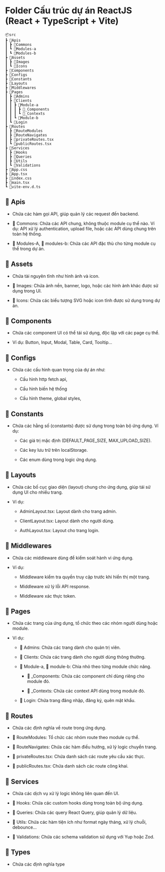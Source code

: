 # Folder Cấu trúc dự án ReactJS (React + TypeScript + Vite)

```
📦src
┣ 📂Apis
┃ ┣ 📂Commons
┃ ┗ 📂Modules-a
┃ ┗ 📂Modules-b
┣ 📂Assets
┃ ┣ 📂Images
┃ ┗ 📂Icons
┣ 📂Components
┣ 📂Configs
┣ 📂Constants
┣ 📂Layouts
┣ 📂Middlewares
┣ 📂Pages
┃ ┣ 📂Admins
┃ ┣ 📂Clients
┃ ┃ ┣ 📂Module-a
┃ ┃ ┃ ┣ 📂_Components
┃ ┃ ┃ ┗ 📂_Contexts
┃ ┃ ┗ 📂Module-b
┃ ┗ 📂Login
┣ 📂Routes
┃ ┣ 📂RouteModules
┃ ┣ 📂RouteNavigates
┃ ┣ 📜privateRoutes.tsx
┃ ┗ 📜publicRoutes.tsx
┣ 📂Services
┃ ┣ 📂Hooks
┃ ┣ 📂Queries
┃ ┣ 📂Utils
┃ ┗ 📂Validations
┣ 📜App.css
┣ 📜App.tsx
┣ 📜index.css
┣ 📜main.tsx
┗ 📜vite-env.d.ts
```

## 📂 Apis

-   Chứa các hàm gọi API, giúp quản lý các request đến backend.

-   📂 Commons: Chứa các API chung, không thuộc module cụ thể nào. Ví dụ: API xử lý authentication, upload file, hoặc các API dùng chung trên toàn hệ thống.

-   📂 Modules-A, 📂 modules-b: Chứa các API đặc thù cho từng module cụ thể trong dự án.

## 📂 Assets

-   Chứa tài nguyên tĩnh như hình ảnh và icon.

-   📂 Images: Chứa ảnh nền, banner, logo, hoặc các hình ảnh khác được sử dụng trong UI.

-   📂 Icons: Chứa các biểu tượng SVG hoặc icon tĩnh được sử dụng trong dự án.

## 📂 Components

-   Chứa các component UI có thể tái sử dụng, độc lập với các page cụ thể.

-   Ví dụ: Button, Input, Modal, Table, Card, Tooltip...

## 📂 Configs

-   Chứa các cấu hình quan trọng của dự án như:

    -   Cấu hình http fetch api,

    -   Cấu hình biến hệ thống

    -   Cấu hình theme, global styles,

## 📂 Constants

-   Chứa các hằng số (constants) được sử dụng trong toàn bộ ứng dụng. Ví dụ:

    -   Các giá trị mặc định (DEFAULT_PAGE_SIZE, MAX_UPLOAD_SIZE).

    -   Các key lưu trữ trên localStorage.

    -   Các enum dùng trong logic ứng dụng.

## 📂 Layouts

-   Chứa các bố cục giao diện (layout) chung cho ứng dụng, giúp tái sử dụng UI cho nhiều trang.

-   Ví dụ:

    -   AdminLayout.tsx: Layout dành cho trang admin.

    -   ClientLayout.tsx: Layout dành cho người dùng.

    -   AuthLayout.tsx: Layout cho trang login.

## 📂 Middlewares

-   Chứa các middleware dùng để kiểm soát hành vi ứng dụng.

-   Ví dụ:

    -   Middleware kiểm tra quyền truy cập trước khi hiển thị một trang.

    -   Middleware xử lý lỗi API response.

    -   Middleware xác thực token.

## 📂 Pages

-   Chứa các trang của ứng dụng, tổ chức theo các nhóm người dùng hoặc module.

-   Ví dụ:

    -   📂 Admins: Chứa các trang dành cho quản trị viên.

    -   📂 Clients: Chứa các trang dành cho người dùng thông thường.

    -   📂 Module-a, 📂 module-b: Chia nhỏ theo từng module chức năng.

        -   📂 \_Components: Chứa các component chỉ dùng riêng cho module đó.

        -   📂 \_Contexts: Chứa các context API dùng trong module đó.

    -   📂 Login: Chứa trang đăng nhập, đăng ký, quên mật khẩu.

## 📂 Routes

-   Chứa các định nghĩa về route trong ứng dụng.

-   📂 RouteModules: Tổ chức các nhóm route theo module cụ thể.

-   📂 RouteNavigates: Chứa các hàm điều hướng, xử lý logic chuyển trang.

-   📜 privateRoutes.tsx: Chứa danh sách các route yêu cầu xác thực.

-   📜 publicRoutes.tsx: Chứa danh sách các route công khai.

## 📂 Services

-   Chứa các dịch vụ xử lý logic không liên quan đến UI.

-   📂 Hooks: Chứa các custom hooks dùng trong toàn bộ ứng dụng.

-   📂 Queries: Chứa các query React Query, giúp quản lý dữ liệu.

-   📂 Utils: Chứa các hàm tiện ích như format ngày tháng, xử lý chuỗi, debounce...

-   📂 Validations: Chứa các schema validation sử dụng với Yup hoặc Zod.

## 📂 Types

-   Chứa các định nghĩa type
